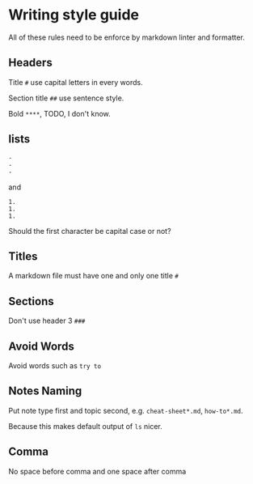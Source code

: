 # Writing style guide

All of these rules need to be enforce by markdown linter and formatter.

## Headers

Title `#` use capital letters in every words.

Section title `##` use sentence style.

Bold `****`, TODO, I don't know.

## lists

```
-
-
-
```

and

```
1.
1.
1.
```
Should the first character be capital case or not?

## Titles

A markdown file must have one and only one title `#`

## Sections

Don't use header 3 `###`

## Avoid Words

Avoid words such as `try to`

## Notes Naming

Put note type first and topic second, e.g. `cheat-sheet*.md`, `how-to*.md`.

Because this makes default output of `ls` nicer.

## Comma

No space before comma and one space after comma
